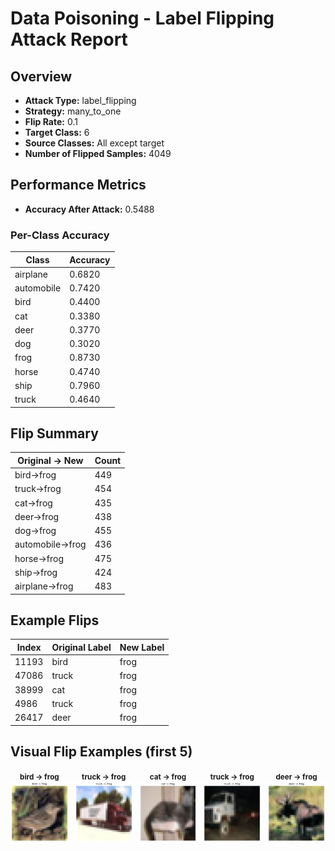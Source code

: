 # Data Poisoning - Label Flipping Attack Report

## Overview

- **Attack Type:** label_flipping
- **Strategy:** many_to_one
- **Flip Rate:** 0.1
- **Target Class:** 6
- **Source Classes:** All except target
- **Number of Flipped Samples:** 4049

## Performance Metrics

- **Accuracy After Attack:** 0.5488

### Per-Class Accuracy

| Class | Accuracy |
|--------|----------|
| airplane | 0.6820 |
| automobile | 0.7420 |
| bird | 0.4400 |
| cat | 0.3380 |
| deer | 0.3770 |
| dog | 0.3020 |
| frog | 0.8730 |
| horse | 0.4740 |
| ship | 0.7960 |
| truck | 0.4640 |

## Flip Summary

| Original -> New | Count |
|------------------|--------|
| bird->frog | 449 |
| truck->frog | 454 |
| cat->frog | 435 |
| deer->frog | 438 |
| dog->frog | 455 |
| automobile->frog | 436 |
| horse->frog | 475 |
| ship->frog | 424 |
| airplane->frog | 483 |

## Example Flips

| Index | Original Label | New Label |
|--------|----------------|-----------|
| 11193 | bird | frog |
| 47086 | truck | frog |
| 38999 | cat | frog |
| 4986 | truck | frog |
| 26417 | deer | frog |

## Visual Flip Examples (first 5)

<div style="display: flex; gap: 10px;">
<div style="text-align: center;"><small><strong>bird -> frog</strong></small><br><img src="examples/flip_11193_2_to_6.png" alt="flip" style="width: 120px;"></div>
<div style="text-align: center;"><small><strong>truck -> frog</strong></small><br><img src="examples/flip_47086_9_to_6.png" alt="flip" style="width: 120px;"></div>
<div style="text-align: center;"><small><strong>cat -> frog</strong></small><br><img src="examples/flip_38999_3_to_6.png" alt="flip" style="width: 120px;"></div>
<div style="text-align: center;"><small><strong>truck -> frog</strong></small><br><img src="examples/flip_4986_9_to_6.png" alt="flip" style="width: 120px;"></div>
<div style="text-align: center;"><small><strong>deer -> frog</strong></small><br><img src="examples/flip_26417_4_to_6.png" alt="flip" style="width: 120px;"></div>
</div>
